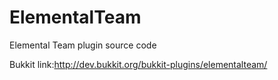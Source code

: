 ElementalTeam
=============

Elemental Team plugin source code

Bukkit link:http://dev.bukkit.org/bukkit-plugins/elementalteam/
